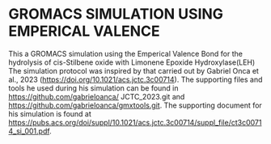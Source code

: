 # GROMACS SIMULATION USING EMPERICAL VALENCE 
This a GROMACS simulation using the Emperical Valence Bond for the hydrolysis of cis-Stilbene oxide with Limonene Epoxide Hydroxylase(LEH)
The simulation protocol was inspired by that carried out by Gabriel Onca et al., 2023 (https://doi.org/10.1021/acs.jctc.3c00714). The supporting files and tools he used during his simulation can be found in https://github.com/gabrieloanca/ JCTC_2023.git and https://github.com/gabrieloanca/gmxtools.git. The supporting document for his simulation is found at https://pubs.acs.org/doi/suppl/10.1021/acs.jctc.3c00714/suppl_file/ct3c00714_si_001.pdf.

